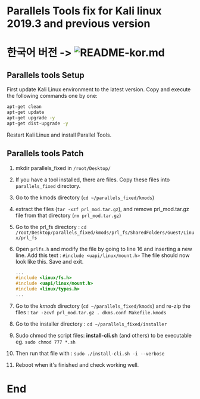 # Parallels Tools fix for Kali linux 2019.3 and previous version
# 한국어 버전 -> ![README-kor.md]() 

## Parallels tools Setup
First update Kali Linux environment to the latest version. Copy and execute the following commands one by one:
``` bash
apt-get clean
apt-get update
apt-get upgrade -y
apt-get dist-upgrade -y
```
Restart Kali Linux and install Parallel Tools. 
## Parallels tools Patch
1. mkdir parallels_fixed in `/root/Desktop/`
2. If you have a tool installed, there are files. Copy these files into `parallels_fixed` directory.
3. Go to the kmods directory (`cd ~/parallels_fixed/kmods`)
4. extract the files (`tar -xzf prl_mod.tar.gz`), and remove prl_mod.tar.gz file from that directory (`rm prl_mod.tar.gz`)
5. Go to the prl_fs directory : `cd /root/Desktop/parallels_fixed/kmods/prl_fs/SharedFolders/Guest/Linux/prl_fs`
6. Open `prlfs.h` and modify the file by going to line 16 and inserting a new line. Add this text : `#include <uapi/linux/mount.h>`
    The file should now look like this. Save and exit.

    ``` c
    ...
    #include <linux/fs.h>
    #include <uapi/linux/mount.h>   
    #include <linux/types.h>
    ...
    ``` 

1. Go to the *kmods* directory (`cd ~/parallels_fixed/kmods`) and re-zip the files : `tar -zcvf prl_mod.tar.gz . dkms.conf Makefile.kmods`
2. Go to the installer directory : `cd ~/parallels_fixed/installer`
3. Sudo chmod the script files: **install-cli.sh** (and others) to be executable eg. `sudo chmod 777 *.sh`
4. Then run that file with : `sudo ./install-cli.sh -i --verbose`
5. Reboot when it's finished and check working well.
# End